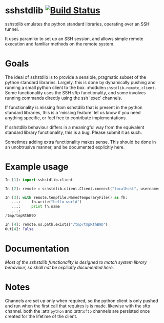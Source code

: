 sshstdlib [![Build Status](https://travis-ci.org/stestagg/sshstdlib.png)](https://travis-ci.org/stestagg/sshstdlib)
=========

sshstdlib emulates the python standard libraries, operating over an SSH tunnel.

It uses paramiko to set up an SSH session, and allows simple remote execution
and familiar methods on the remote system.

Goals
=====

The ideal of sshstdlib is to provide a sensible, pragmatic subset of the python standard libraries.
Largely, this is done by dynamically pushing and running a small python client to the box. :module:`sshstdlib.remote_client`.
Some functionality uses the SSH sftp functionality, and some involves running commands directly using the ssh 'exec' channels.

If functionality is missing from sshstdlib that is present in the python standard libraries, this is a 'missing feature'
let us know if you need anything specific, or feel free to contribute implementations.

If sshstdlib behaviour differs in a meaningful way from the equivalent standard library functionality, this is a bug.
Please submit it as such.

Sometimes adding extra functionality makes sense.  This should be done in an unobtrusive manner, and be documented explicitly here.

Example usage
=============

```python
In [1]: import sshstdlib.client

In [2]: remote = sshstdlib.client.Client.connect("localhost", username="jenkins", password="XXXXXX", no_keys=True)

In [3]: with remote.tempfile.NamedTemporaryFile() as fh:
   ...:     fh.write("hello world")
   ...:     print fh.name
   ...:     
/tmp/tmpRthB9D

In [4]: remote.os.path.exists("/tmp/tmpRthB9D")
Out[4]: False

```

Documentation
=============

*Most of the sshstdlib functionality is designed to match system library behaviour, so shall not be explicitly documented here.*

Notes
=====

Channels are set up only when required, so the python client is only pushed and run when the first call that requires is is made.  likewise with the sftp channel.  both the :attr:`python` and :attr:`sftp` channels are persisted once created for the lifetime of the client.

